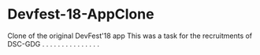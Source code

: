 # Devfest-18-AppClone
Clone of the original DevFest'18 app
This was a task for the recruitments of DSC-GDG
.
.
.
.
.
.
.
.
.
.
.
.
.
.
.
